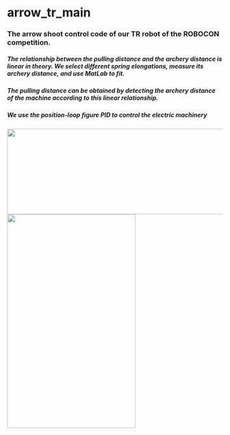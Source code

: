 # arrow_tr_main
### The arrow shoot control code of our TR robot of the ROBOCON competition.
##### The relationship between the pulling distance and the archery distance is linear in theory. We select different spring elongations, measure its archery distance, and use MatLab to fit. 
##### The pulling distance can be obtained by detecting the archery distance of the machine according to this linear relationship.
##### We use the position-loop figure PID to control the electric machinery
<img src="https://user-images.githubusercontent.com/67407023/208688672-629e57fb-d8ee-47b1-8763-218e0e223062.png" width="700" height="200">

<img src="https://user-images.githubusercontent.com/67407023/208688707-20ff70d8-3db9-41bd-a229-9668fa9eabb8.png" width="300" height="500">

